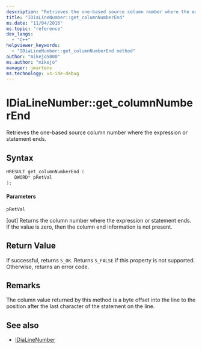 ```yaml
---
description: "Retrieves the one-based source column number where the expression or statement ends."
title: "IDiaLineNumber::get_columnNumberEnd"
ms.date: "11/04/2016"
ms.topic: "reference"
dev_langs:
  - "C++"
helpviewer_keywords:
  - "IDiaLineNumber::get_columnNumberEnd method"
author: "mikejo5000"
ms.author: "mikejo"
manager: jmartens
ms.technology: vs-ide-debug
---
```

# IDiaLineNumber::get_columnNumberEnd

Retrieves the one-based source column number where the expression or statement ends.

## Syntax

```C++
HRESULT get_columnNumberEnd ( 
   DWORD* pRetVal
);
```

#### Parameters
 `pRetVal`

[out] Returns the column number where the expression or statement ends. If the value is zero, then the column end information is not present.

## Return Value
 If successful, returns `S_OK`. Returns `S_FALSE` if this property is not supported. Otherwise, returns an error code.

## Remarks
 The column value returned by this method is a byte offset into the line to the position after the last character of the statement on the line.

## See also
- [IDiaLineNumber](../../debugger/debug-interface-access/idialinenumber.md)
